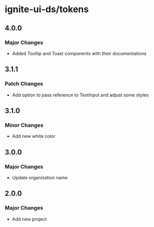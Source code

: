 # ignite-ui-ds/tokens

## 4.0.0

### Major Changes

- Added Tooltip and Toast components with their documentations

## 3.1.1

### Patch Changes

- Add option to pass reference to TextInput and adjust some styles

## 3.1.0

### Minor Changes

- Add new white color

## 3.0.0

### Major Changes

- Update organization name

## 2.0.0

### Major Changes

- Add new project
